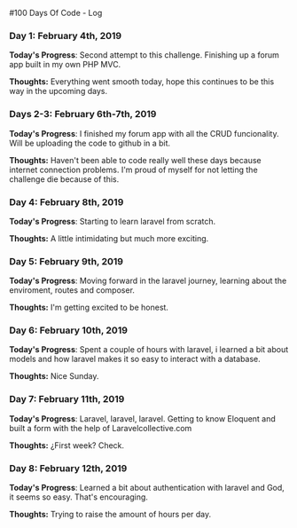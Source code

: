 #100 Days Of Code - Log

### Day 1: February 4th, 2019

**Today's Progress**: Second attempt to this challenge. Finishing up a forum app built in my own PHP MVC. 

**Thoughts:** Everything went smooth today, hope this continues to be this way in the upcoming days. 

### Days 2-3: February 6th-7th, 2019

**Today's Progress**: I finished my forum app with all the CRUD funcionality. Will be uploading the code to github in a bit.

**Thoughts:** Haven't been able to code really well these days because internet connection problems. I'm proud of myself for not letting the challenge die because of this. 

### Day 4: February 8th, 2019

**Today's Progress**: Starting to learn laravel from scratch. 

**Thoughts:** A little intimidating but much more exciting. 


### Day 5: February 9th, 2019

**Today's Progress**: Moving forward in the laravel journey, learning about the enviroment, routes and composer.  

**Thoughts:** I'm getting excited to be honest.  

### Day 6: February 10th, 2019

**Today's Progress**: Spent a couple of hours with laravel, i learned a bit about models and how laravel makes it so easy to interact with a database. 

**Thoughts:** Nice Sunday. 

### Day 7: February 11th, 2019

**Today's Progress**: Laravel, laravel, laravel. Getting to know Eloquent and built a form with the help of Laravelcollective.com 

**Thoughts:** ¿First week? Check. 

### Day 8: February 12th, 2019

**Today's Progress**: Learned a bit about authentication with laravel and God, it seems so easy. That's encouraging. 

**Thoughts:** Trying to raise the amount of hours per day. 
